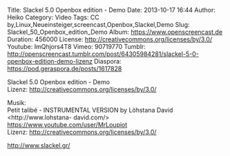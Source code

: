 Title: Slackel 5.0 Openbox edition - Demo
Date: 2013-10-17 16:44
Author: Heiko
Category: Video
Tags: CC by,Linux,Neueinsteiger,screencast,Openbox,Slackel,Demo
Slug: Slackel_50_Openbox_edition_Demo
Album: https://www.openscreencast.de
Duration: 456000
License: http://creativecommons.org/licenses/by/3.0/
Youtube: ImQhjors4T8
Vimeo: 90719770
Tumblr: http://openscreencast.tumblr.com/post/64305984281/slackel-5-0-openbox-edition-demo-lizenz
Diaspora: https://pod.geraspora.de/posts/1617828

Slackel 5.0 Openbox edition - Demo  
Lizenz: <http://creativecommons.org/licenses/by/3.0/>  
  
Musik:  
Petit talibé - INSTRUMENTAL VERSION by Löhstana David <http://www.lohstana-
david.com/>  
<https://www.youtube.com/user/MrLoupiot>  
Lizenz: <http://creativecommons.org/licenses/by/3.0/>  
  
<http://www.slackel.gr/>

